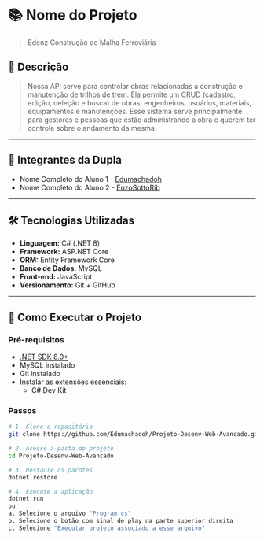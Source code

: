 # 📚 Nome do Projeto

> Edenz Construção de Malha Ferroviária

## 🧾 Descrição

> Nossa API serve para controlar obras relacionadas a construção e manutenção de trilhos de trem. Ela permite um CRUD (cadastro, edição, deleção e busca) de obras, engenheiros, usuários, materiais, equipamentos e manutenções. Esse sistema serve principalmente para gestores e pessoas que estão administrando a obra e querem ter controle sobre o andamento da mesma. 

---

## 👥 Integrantes da Dupla

- Nome Completo do Aluno 1 - [Edumachadoh](https://github.com/Edumachadoh)
- Nome Completo do Aluno 2 - [EnzoSottoRib](https://github.com/EnzoSottoRib)

---

## 🛠️ Tecnologias Utilizadas

- **Linguagem:** C# (.NET 8)
- **Framework:** ASP.NET Core
- **ORM:** Entity Framework Core
- **Banco de Dados:** MySQL
- **Front-end:** JavaScript
- **Versionamento:** Git + GitHub

---

## 🚀 Como Executar o Projeto

### Pré-requisitos

- [.NET SDK 8.0+](https://dotnet.microsoft.com/en-us/download)
- MySQL instalado
- Git instalado
 - Instalar as extensões essenciais:
     - C# Dev Kit

### Passos

```bash
# 1. Clone o repositório
git clone https://github.com/Edumachadoh/Projeto-Desenv-Web-Avancado.git

# 2. Acesse a pasta do projeto
cd Projeto-Desenv-Web-Avancado

# 3. Restaure os pacotes
dotnet restore

# 4. Execute a aplicação
dotnet run 
ou
a. Selecione o arquivo "Program.cs"
b. Selecione o botão com sinal de play na parte superior direita
c. Selecione "Executar projeto associado a esse arquivo"

